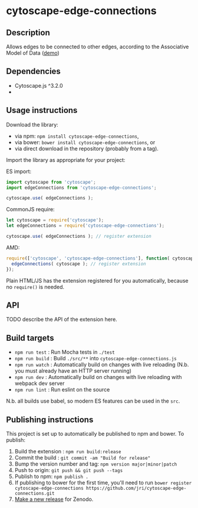 cytoscape-edge-connections
================================================================================


## Description

Allows edges to be connected to other edges, according to the Associative Model of Data ([demo](https://jri.github.io/cytoscape-edge-connections))

## Dependencies

 * Cytoscape.js ^3.2.0
 * <List your dependencies here please>


## Usage instructions

Download the library:
 * via npm: `npm install cytoscape-edge-connections`,
 * via bower: `bower install cytoscape-edge-connections`, or
 * via direct download in the repository (probably from a tag).

Import the library as appropriate for your project:

ES import:

```js
import cytoscape from 'cytoscape';
import edgeConnections from 'cytoscape-edge-connections';

cytoscape.use( edgeConnections );
```

CommonJS require:

```js
let cytoscape = require('cytoscape');
let edgeConnections = require('cytoscape-edge-connections');

cytoscape.use( edgeConnections ); // register extension
```

AMD:

```js
require(['cytoscape', 'cytoscape-edge-connections'], function( cytoscape, edgeConnections ){
  edgeConnections( cytoscape ); // register extension
});
```

Plain HTML/JS has the extension registered for you automatically, because no `require()` is needed.


## API

TODO describe the API of the extension here.


## Build targets

* `npm run test` : Run Mocha tests in `./test`
* `npm run build` : Build `./src/**` into `cytoscape-edge-connections.js`
* `npm run watch` : Automatically build on changes with live reloading (N.b. you must already have an HTTP server running)
* `npm run dev` : Automatically build on changes with live reloading with webpack dev server
* `npm run lint` : Run eslint on the source

N.b. all builds use babel, so modern ES features can be used in the `src`.


## Publishing instructions

This project is set up to automatically be published to npm and bower.  To publish:

1. Build the extension : `npm run build:release`
1. Commit the build : `git commit -am "Build for release"`
1. Bump the version number and tag: `npm version major|minor|patch`
1. Push to origin: `git push && git push --tags`
1. Publish to npm: `npm publish .`
1. If publishing to bower for the first time, you'll need to run `bower register cytoscape-edge-connections https://github.com/jri/cytoscape-edge-connections.git`
1. [Make a new release](https://github.com/jri/cytoscape-edge-connections/releases/new) for Zenodo.
